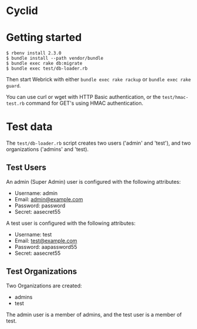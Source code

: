 Cyclid
======

# Getting started
```
$ rbenv install 2.3.0
$ bundle install --path vendor/bundle
$ bundle exec rake db:migrate
$ bundle exec test/db-loader.rb
```
Then start Webrick with either `bundle exec rake rackup` or `bundle exec rake guard`.

You can use curl or wget with HTTP Basic authentication, or the `test/hmac-test.rb` command for GET's using HMAC authentication.

# Test data

The `test/db-loader.rb` script creates two users ('admin' and 'test'), and two organizations ('admins' and 'test).

## Test Users

An admin (Super Admin) user is configured with the following attributes:

* Username: admin
* Email: admin@example.com
* Password: password
* Secret: aasecret55

A test user is configured with the following attributes:

* Username: test
* Email: test@example.com
* Password: aapassword55
* Secret: aasecret55

## Test Organizations

Two Organizations are created:

* admins
* test

The admin user is a member of admins, and the test user is a member of test.
